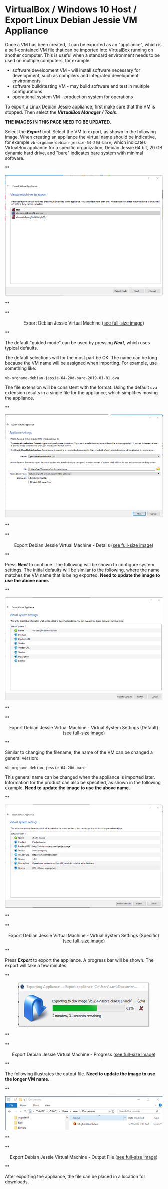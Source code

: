 # VirtualBox / Windows 10 Host / Export Linux Debian Jessie VM Appliance #

Once a VM has been created, it can be exported as an "appliance", which is a self-contained
VM file that can be imported into VirtualBox running on another computer.
This is useful when a standard environment needs to be used on multiple computers,
for example:

* software development VM - will install software necessary for development,
such as compilers and integrated development environments
* software build/testing VM - may build software and test in multiple configurations
* operational system VM - production system for operations

To export a Linux Debian Jessie appliance, first make sure that the VM is stopped.
Then select the ***VirtualBox Manager / Tools***.

**THE IMAGES IN THIS PAGE NEED TO BE UPDATED.**

Select the ***Export*** tool.  Select the VM to export, as shown in the following image.
When creating an appliance the virtual name should be indicative,
for example `vb-orgname-debian-jessie-64-20d-bare`,
which indicates VirtualBox appliance for a specific organization, Debian Jessie 64 bit, 20 GB dynamic hard drive,
and "bare" indicates bare system with minimal software.

**<p style="text-align: center;">
![export-debian-jessie1](images/export-debian-jessie1.png)
</p>**

**<p style="text-align: center;">
Export Debian Jessie Virtual Machine (<a href="../images/export-debian-jessie1.png">see full-size image</a>)
</p>**

The default "guided mode" can be used by pressing ***Next***, which uses typical defaults.

The default selections will for the most part be OK.
The name can be long because the VM name will be assigned when importing.  For example, use something like:

```
vb-orgname-debian-jessie-64-20d-bare-2019-01-01.ova
```

The file extension will be consistent with the format.
Using the default `ova` extension results in a single file for the appliance, which simplifies moving the appliance.

**<p style="text-align: center;">
![export-debian-jessie2](images/export-debian-jessie2.png)
</p>**

**<p style="text-align: center;">
Export Debian Jessie Virtual Machine - Details (<a href="../images/export-debian-jessie2.png">see full-size image</a>)
</p>**

Press ***Next*** to continue.  The following will be shown to configure system settings.
The initial defaults will be similar to the following, where the name matches the VM name that is being exported.
**Need to update the image to use the above name.**

**<p style="text-align: center;">
![export-debian-jessie3](images/export-debian-jessie3.png)
</p>**

**<p style="text-align: center;">
Export Debian Jessie Virtual Machine - Virtual System Settings (Default) (<a href="../images/export-debian-jessie3.png">see full-size image</a>)
</p>**

Similar to changing the filename, the name of the VM can be changed a general version:

```
vb-orgname-debian-jessie-64-20d-bare
```

This general name can be changed when the appliance is imported later.
Information for the product can also be specified, as shown in the following example.
**Need to update the image to use the above name.**

**<p style="text-align: center;">
![export-debian-jessie4](images/export-debian-jessie4.png)
</p>**

**<p style="text-align: center;">
Export Debian Jessie Virtual Machine - Virtual System Settings (Specific) (<a href="../images/export-debian-jessie4.png">see full-size image</a>)
</p>**

Press ***Export*** to export the appliance.  A progress bar will be shown.  The export will take a few minutes.

**<p style="text-align: center;">
![export-debian-jessie5-progress](images/export-debian-jessie5-progress.png)
</p>**

**<p style="text-align: center;">
Export Debian Jessie Virtual Machine - Progress (<a href="../images/export-debian-jessie5-progress.png">see full-size image</a>)
</p>**

The following illustrates the output file. **Need to update the image to use the longer VM name.**

**<p style="text-align: center;">
![export-debian-jessie6-file](images/export-debian-jessie6-file.png)
</p>**

**<p style="text-align: center;">
Export Debian Jessie Virtual Machine - Output File (<a href="../images/export-debian-jessie6-file.png">see full-size image</a>)
</p>**

After exporting the appliance, the file can be placed in a location for downloads.
